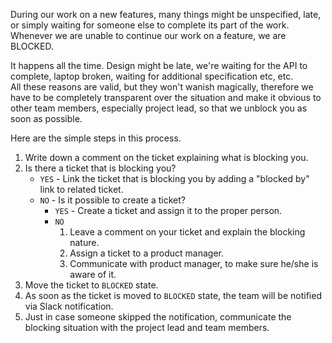 During our work on a new features, many things might be unspecified, late, or simply waiting for someone else to complete its part of the work.  
Whenever we are unable to continue our work on a feature, we are BLOCKED.  

It happens all the time. Design might be late, we're waiting for the API to complete, laptop broken, waiting for additional specification etc, etc.  
All these reasons are valid, but they won't wanish magically, therefore we have to be completely transparent over the situation and make it obvious to other team members, especially project lead, so that we unblock you as soon as possible.  

Here are the simple steps in this process.

1. Write down a comment on the ticket explaining what is blocking you.
2. Is there a ticket that is blocking you?
    - `YES` - Link the ticket that is blocking you by adding a "blocked by" link to related ticket.
    - `NO` - Is it possible to create a ticket?
        - `YES` - Create a ticket and assign it to the proper person. 
        - `NO`  
            1. Leave a comment on your ticket and explain the blocking nature.
            2. Assign a ticket to a product manager.
            3. Communicate with product manager, to make sure he/she is aware of it.
3. Move the ticket to `BLOCKED` state.
4. As soon as the ticket is moved to `BLOCKED` state, the team will be notified via Slack notification.
5. Just in case someone skipped the notification, communicate the blocking situation with the project lead and team members.